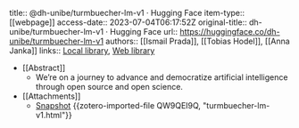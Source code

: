 title:: @dh-unibe/turmbuecher-lm-v1 · Hugging Face
item-type:: [[webpage]]
access-date:: 2023-07-04T06:17:52Z
original-title:: dh-unibe/turmbuecher-lm-v1 · Hugging Face
url:: https://huggingface.co/dh-unibe/turmbuecher-lm-v1
authors:: [[Ismail Prada]], [[Tobias Hodel]], [[Anna Janka]]
links:: [Local library](zotero://select/groups/2386895/items/FE4BJMED), [Web library](https://www.zotero.org/groups/2386895/items/FE4BJMED)

- [[Abstract]]
	- We’re on a journey to advance and democratize artificial intelligence through open source and open science.
- [[Attachments]]
	- [Snapshot](https://huggingface.co/dh-unibe/turmbuecher-lm-v1) {{zotero-imported-file QW9QEI9Q, "turmbuecher-lm-v1.html"}}